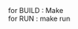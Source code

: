 <!DOCTYPE html>
<html>
<head>
	<title></title>
</head>
<body>
	for BUILD : Make <br/>
	for RUN : make run <br/>
</body>
</html>